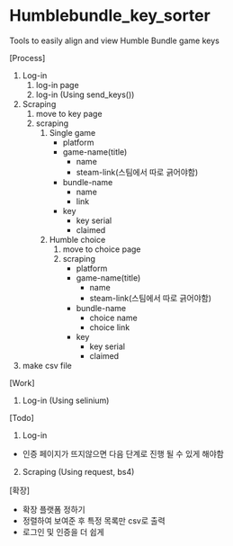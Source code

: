 # Humblebundle_key_sorter
 Tools to easily align and view Humble Bundle game keys


[Process]
1. Log-in 
   1. log-in page
   2. log-in (Using send_keys())
2. Scraping
   1. move to key page
   2. scraping
      1. Single game
         - platform
         - game-name(title)
            - name
            - steam-link(스팀에서 따로 긁어야함)
         - bundle-name
           - name
           - link
         - key
           - key serial
           - claimed
      2. Humble choice
         1. move to choice page
         2. scraping
            - platform
            - game-name(title)
               - name
               - steam-link(스팀에서 따로 긁어야함)
            - bundle-name
              - choice name
              - choice link
            - key
              - key serial
              - claimed
3. make csv file

[Work]
1. Log-in (Using selinium)

[Todo]
1. Log-in
- 인증 페이지가 뜨지않으면 다음 단계로 진행 될 수 있게 해야함

2. Scraping (Using request, bs4)


[확장]
- 확장 플랫폼 정하기
- 정렬하여 보여준 후 특정 목록만 csv로 출력
- 로그인 및 인증을 더 쉽게



         

